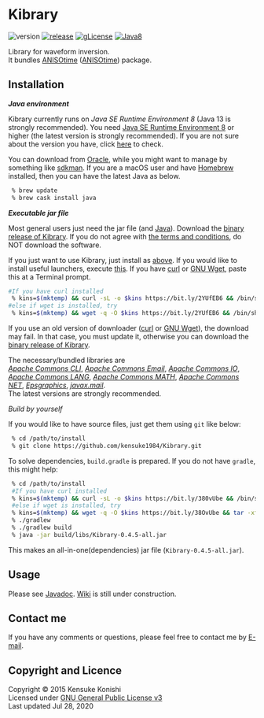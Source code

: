 # Kibrary 

![version][version-image]
[![release][release-image]][release]
[![gLicense][gplicense-image]][gplicense]
[![Java8][Java8-image]][Java8]

Library for waveform inversion.   
It bundles [ANISOtime](https://github.com/kensuke1984/Kibrary/wiki/ANISOtime) ([ANISOtime][ANISOtime]) package.  


## <a name="installation">Installation
 
 <i><b><a name ="java">Java environment</b></i>
 
Kibrary currently runs on *Java SE Runtime Environment 8* (Java 13 is strongly recommended).
You need [Java SE Runtime Environment 8][JRE8] or higher (the latest version is strongly recommended).
If you are not sure about the version you have, 
click <a href="https://www.java.com/en/download/installed8.jsp" target="_blank">here</a> to check. 
 
You can download from [Oracle](https://www.oracle.com/technetwork/java/javase/downloads/index.html),
while you might want to manage by something like [sdkman](https://sdkman.io/).
If you are a macOS user and have [Homebrew](https://brew.sh) installed, then you can have the latest Java as below.
```bash
 % brew update
 % brew cask install java
```

 <i><b>Executable jar file</b></i>
 
Most general users just need the jar file (and [Java](#java)).
Download the [binary release of Kibrary][kibraryjar].
If you do not agree with [the terms and conditions](#copyright-and-licence), do NOT download the software.

If you just want to use Kibrary, just install as [above](#installation).
If you would like to install useful launchers, execute [this](https://bit.ly/2YUfEB6).
If you have [curl](http://curl.haxx.se/) or [GNU Wget](https://www.gnu.org/software/wget/), paste this at a Terminal prompt.
```bash
#If you have curl installed 
 % kins=$(mktemp) && curl -sL -o $kins https://bit.ly/2YUfEB6 && /bin/sh $kins && rm -f $kins
#else if wget is installed, try
 % kins=$(mktemp) && wget -q -O $kins https://bit.ly/2YUfEB6 && /bin/sh $kins && rm -f $kins
```
If you use an old version of downloader ([curl](https://curl.haxx.se/) or [GNU Wget](https://www.gnu.org/software/wget/)), 
the download may fail. In that case, you must update it, otherwise you can download the [binary release of Kibrary][kibraryjar]. 

The necessary/bundled libraries are  
[*Apache Commons CLI*][cli], [*Apache Commons Email*][email], [*Apache Commons IO*][io],
[*Apache Commons LANG*][lang], [*Apache Commons MATH*][math], [*Apache Commons NET*][net],
[*Epsgraphics*][eps], [*javax.mail*][mail].  
The latest versions are strongly recommended.


 <i>Build by yourself</i>

If you would like to have source files, just get them using ```git``` like below:

```bash
 % cd /path/to/install
 % git clone https://github.com/kensuke1984/Kibrary.git
```

To solve dependencies, ```build.gradle``` is prepared. If you do not have ```gradle```, this might help:

```bash
 % cd /path/to/install
 #If you have curl installed 
 % kins=$(mktemp) && curl -sL -o $kins https://bit.ly/380vUbe && /bin/sh $kins && rm -f $kins
 #else if wget is installed, try
 % kins=$(mktemp) && wget -q -O $kins https://bit.ly/38OvUbe && tar -xf $kins && rm -f $kins
 % ./gradlew
 % ./gradlew build
 % java -jar build/libs/Kibrary-0.4.5-all.jar
```

This makes an all-in-one(dependencies) jar file (```Kibrary-0.4.5-all.jar```).

## Usage
Please see [Javadoc][javadoc]. [Wiki][wiki] is still under construction.

## Contact me
If you have any comments or questions, please feel free to contact me by [E-mail][mailto].

## Copyright and Licence
Copyright © 2015 Kensuke Konishi  
Licensed under [GNU General Public License v3][gplicense]  
Last updated Jul 28, 2020


[release-image]:https://img.shields.io/badge/release-Shiva-pink.svg
[release]:https://en.wikipedia.org/wiki/Shiva
[version-image]:https://img.shields.io/badge/version-0.4.9-yellow.svg

[alicense-image]: https://img.shields.io/badge/license-Apache--2-blue.svg?style=flat
[alicense]: https://www.apache.org/licenses/LICENSE-2.0

[olicense-image]: http://img.shields.io/badge/license-Oracle-blue.svg?style=flat
[olicense]: https://www.oracle.com/technetwork/licenses/bsd-license-1835287.html

[gplicense]: https://www.gnu.org/licenses/gpl-3.0.html
[gplicense-image]: http://img.shields.io/badge/license-GPL--3.0-blue.svg?style=flat


[ANISOtime]: http://www-solid.eps.s.u-tokyo.ac.jp/~dsm/anisotime.html

[kibraryjar]: https://bit.ly/2U4zkBl

[Java8-image]:https://img.shields.io/badge/dependencies-JRE%208-brightgreen.svg
[Java8]:https://www.java.com/
[JRE8]:https://www.oracle.com/technetwork/java/javase/downloads/index.html
[gradlescript]:https://kensuke1984.github.io/build.gradle
[gradlew]:https://kensuke1984.github.io/gradlew.tar

[wiki]:https://github.com/kensuke1984/Kibrary/wiki
[mailto]:mailto:kensuke@earth.sinica.edu.tw
[javadoc]:https://kensuke1984.github.io/Kibrary

[cli]:https://commons.apache.org/proper/commons-cli/
[email]:https://commons.apache.org/proper/commons-email/
[io]:https://commons.apache.org/proper/commons-io/
[lang]:https://commons.apache.org/proper/commons-lang/
[math]:https://commons.apache.org/proper/commons-math/
[net]:https://commons.apache.org/proper/commons-net/
[eps]:https://www.abeel.be/wiki/EPSGraphics
[mail]:https://java.net/projects/javamail/pages/Home


